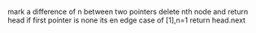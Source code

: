 mark a difference of n between two pointers
delete nth node and return head
if first pointer is none its en edge case of [1],n=1 return head.next